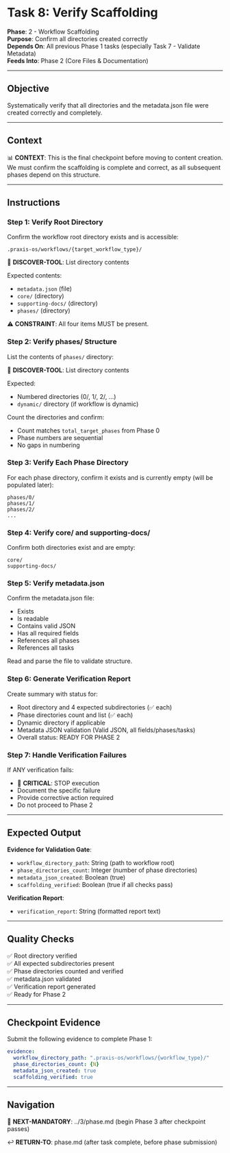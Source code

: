 # Task 8: Verify Scaffolding

**Phase**: 2 - Workflow Scaffolding  
**Purpose**: Confirm all directories created correctly  
**Depends On**: All previous Phase 1 tasks (especially Task 7 - Validate Metadata)  
**Feeds Into**: Phase 2 (Core Files & Documentation)

---

## Objective

Systematically verify that all directories and the metadata.json file were created correctly and completely.

---

## Context

📊 **CONTEXT**: This is the final checkpoint before moving to content creation. We must confirm the scaffolding is complete and correct, as all subsequent phases depend on this structure.

---

## Instructions

### Step 1: Verify Root Directory

Confirm the workflow root directory exists and is accessible:

```
.praxis-os/workflows/{target_workflow_type}/
```

📖 **DISCOVER-TOOL**: List directory contents

Expected contents:
- `metadata.json` (file)
- `core/` (directory)
- `supporting-docs/` (directory)
- `phases/` (directory)

⚠️ **CONSTRAINT**: All four items MUST be present.

### Step 2: Verify phases/ Structure

List the contents of `phases/` directory:

📖 **DISCOVER-TOOL**: List directory contents

Expected:
- Numbered directories (0/, 1/, 2/, ...)
- `dynamic/` directory (if workflow is dynamic)

Count the directories and confirm:
- Count matches `total_target_phases` from Phase 0
- Phase numbers are sequential
- No gaps in numbering

### Step 3: Verify Each Phase Directory

For each phase directory, confirm it exists and is currently empty (will be populated later):

```
phases/0/
phases/1/
phases/2/
...
```

### Step 4: Verify core/ and supporting-docs/

Confirm both directories exist and are empty:

```
core/
supporting-docs/
```

### Step 5: Verify metadata.json

Confirm the metadata.json file:
- Exists
- Is readable
- Contains valid JSON
- Has all required fields
- References all phases
- References all tasks

Read and parse the file to validate structure.

### Step 6: Generate Verification Report

Create summary with status for:
- Root directory and 4 expected subdirectories (✅ each)
- Phase directories count and list (✅ each)
- Dynamic directory if applicable
- Metadata JSON validation (Valid JSON, all fields/phases/tasks)
- Overall status: READY FOR PHASE 2

### Step 7: Handle Verification Failures

If ANY verification fails:
- 🚨 **CRITICAL**: STOP execution
- Document the specific failure
- Provide corrective action required
- Do not proceed to Phase 2

---

## Expected Output

**Evidence for Validation Gate**:
- `workflow_directory_path`: String (path to workflow root)
- `phase_directories_count`: Integer (number of phase directories)
- `metadata_json_created`: Boolean (true)
- `scaffolding_verified`: Boolean (true if all checks pass)

**Verification Report**:
- `verification_report`: String (formatted report text)

---

## Quality Checks

✅ Root directory verified  
✅ All expected subdirectories present  
✅ Phase directories counted and verified  
✅ metadata.json validated  
✅ Verification report generated  
✅ Ready for Phase 2

---

## Checkpoint Evidence

Submit the following evidence to complete Phase 1:

```yaml
evidence:
  workflow_directory_path: ".praxis-os/workflows/{workflow_type}/"
  phase_directories_count: {N}
  metadata_json_created: true
  scaffolding_verified: true
```

---

## Navigation

🎯 **NEXT-MANDATORY**: ../3/phase.md (begin Phase 3 after checkpoint passes)

↩️ **RETURN-TO**: phase.md (after task complete, before phase submission)

